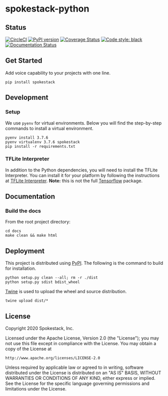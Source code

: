 # spokestack-python

## Status

[![CircleCI](https://circleci.com/gh/pylon/streamp3.svg?style=shield)](https://circleci.com/gh/spokestack/spokestack-python)
[![PyPI version](https://badge.fury.io/py/spokestack.svg)](https://badge.fury.io/py/spokestack)
[![Coverage Status](https://coveralls.io/repos/github/spokestack/spokestack-python/badge.svg?branch=master)](https://coveralls.io/github/spokestack/spokestack-python?branch=master)
[![Code style: black](https://img.shields.io/badge/code%20style-black-000000.svg)](https://github.com/psf/black)
[![Documentation Status](https://readthedocs.org/projects/spokestack/badge/?version=latest)](https://spokestack.readthedocs.io/en/latest/?badge=latest)

## Get Started

Add voice capability to your projects with one line.

    pip install spokestack

## Development

### Setup

We use `pyenv` for virtual environments. Below you will find the step-by-step commands to install a virtual environment.

    pyenv install 3.7.6
    pyenv virtualenv 3.7.6 spokestack
    pip install -r requirements.txt

### TFLite Interpreter

In addition to the Python dependencies, you will need to install the TFLite Interpreter. You can install it for your platform by following the instructions at [TFLite Interpreter](https://www.tensorflow.org/lite/guide/python#install_just_the_tensorflow_lite_interpreter).
**Note:** this is not the full [Tensorflow](https://www.tensorflow.org/) package.

## Documentation

### Build the docs

From the root project directory:

    cd docs
    make clean && make html

## Deployment

This project is distributed using [PyPI](https://pypi.org/). The following is the command to build for installation.

    python setup.py clean --all; rm -r ./dist
    python setup.py sdist bdist_wheel

[Twine](https://twine.readthedocs.io/en/latest/) is used to upload the wheel and source distribution.

    twine upload dist/*

## License

Copyright 2020 Spokestack, Inc.

Licensed under the Apache License, Version 2.0 (the "License"); you may not use this file except in compliance with the License. You may obtain a copy of the License at

    http://www.apache.org/licenses/LICENSE-2.0

Unless required by applicable law or agreed to in writing, software distributed under the License is distributed on an "AS IS" BASIS, WITHOUT WARRANTIES OR CONDITIONS OF ANY KIND, either express or implied. See the License for the specific language governing permissions and limitations under the License.
